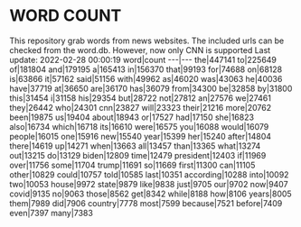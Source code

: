 # WORD COUNT
This repository grab words from news websites. The included urls can be checked from the word.db.
However, now only CNN is supported
Last update: 2022-02-28 00:00:19
word|count
---|---
the|447141
to|225649
of|181804
and|179195
a|165413
in|156370
that|99193
for|74688
on|68128
is|63866
it|57162
said|51156
with|49962
as|46020
was|43063
he|40036
have|37719
at|36650
are|36170
has|36079
from|34300
be|32858
by|31800
this|31454
i|31158
his|29354
but|28722
not|27812
an|27576
we|27461
they|26442
who|24301
cnn|23827
will|23323
their|21216
more|20762
been|19875
us|19404
about|18943
or|17527
had|17150
she|16823
also|16734
which|16718
its|16610
were|16575
you|16088
would|16079
people|16015
one|15916
new|15540
year|15399
her|15240
after|14804
there|14619
up|14271
when|13663
all|13457
than|13365
what|13274
out|13215
do|13129
biden|12809
time|12479
president|12403
if|11969
over|11756
some|11704
trump|11691
so|11669
first|11300
can|11105
other|10829
could|10757
told|10585
last|10351
according|10288
into|10092
two|10053
house|9972
state|9879
like|9838
just|9705
our|9702
now|9407
covid|9135
no|9063
those|8562
get|8342
while|8188
how|8106
years|8005
them|7989
did|7906
country|7778
most|7599
because|7521
before|7409
even|7397
many|7383
